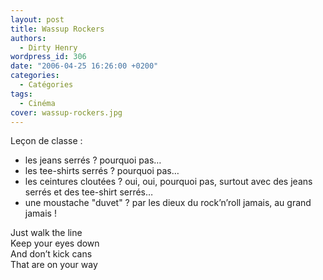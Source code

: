 ```yaml
---
layout: post
title: Wassup Rockers
authors:
  - Dirty Henry
wordpress_id: 306
date: "2006-04-25 16:26:00 +0200"
categories:
  - Catégories
tags:
  - Cinéma
cover: wassup-rockers.jpg
---
```


Leçon de classe :

- les jeans serrés ? pourquoi pas…
- les tee-shirts serrés ? pourquoi pas…
- les ceintures cloutées ? oui, oui, pourquoi pas, surtout avec des jeans serrés
  et des tee-shirt serrés…
- une moustache "duvet" ? par les dieux du rock’n’roll jamais, au grand jamais !

Just walk the line  
Keep your eyes down  
And don’t kick cans  
That are on your way
